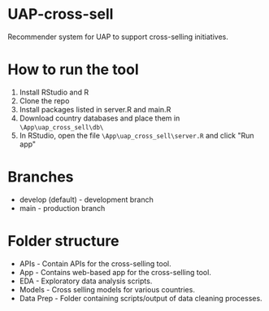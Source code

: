 # UAP-cross-sell
Recommender system for UAP to support cross-selling initiatives.

# How to run the tool
1. Install RStudio and R
2. Clone the repo
3. Install packages listed in server.R and main.R
4. Download country databases and place them in `\App\uap_cross_sell\db\`
5. In RStudio, open the file `\App\uap_cross_sell\server.R` and click "Run app"

# Branches
* develop (default) - development branch
* main - production branch

# Folder structure
* APIs - Contain APIs for the cross-selling tool.
* App - Contains web-based app for the cross-selling tool.
* EDA - Exploratory data analysis scripts.
* Models - Cross selling models for various countries.
* Data Prep - Folder containing scripts/output of data cleaning processes.
